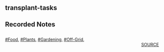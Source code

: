 ## transplant-tasks
## Recorded Notes
<b><i><font color=green></b></i></font><div style='page-break-after: always;'></div>
---
<div style='page-break-after: always;'></div>
<a href='tag-Food.html'>#Food</a>, <a href='tag-Plants.html'>#Plants</a>, <a href='tag-Gardening.html'>#Gardening</a>, <a href='tag-Off-Grid.html'>#Off-Grid</a>, 
<div style='text-align: right'>
<a href='https://docs.google.com/spreadsheets/d/e/2PACX-1vRxZ8U6Z3Bf5D0qWg78rDKh2b3jW-cLif6KSh97U8jnpErFEFsJoRT1HxtV0OI_EQUeBrLXLFv-jnuH/pub?output=xlsx'>SOURCE</a>
</div>
